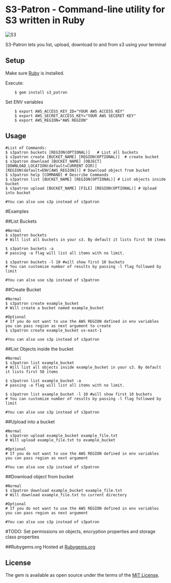 # S3-Patron - Command-line utility for S3 written in Ruby
![S3](https://cdn.foliovision.com/images/edd/2016/05/amazon-s3-icon1.png)

S3-Patron lets you list, upload, download to and from s3 using your terminal


## Setup
Make sure [Ruby](https://www.ruby-lang.org/en/documentation/installation/) is installed.

Execute:
```
    $ gem install s3_patron
```

Set ENV variables

```
    $ export AWS_ACCESS_KEY_ID="YOUR AWS ACCESS KEY"
    $ export AWS_SECRET_ACCESS_KEY="YOUR AWS SECERET KEY"
    $ export AWS_REGION="AWS REGION"
```

## Usage

```shell
#List of Commands:
$ s3patron buckets [REGION(OPTIONAL)]   # List all buckets
$ s3patron create [BUCKET_NAME] [REGION(OPTIONAL)]  # create bucket
$ s3patron download [BUCKET_NAME] [OBJECT] [DOWNLOAD_LOCATION(default=CURRENT DIR)] [REGION(default=ENV[AWS_REGION])] # Download object from bucket
$ s3patron help [COMMAND] # Describe Commands
$ s3patron list [BUCKET_NAME] [REGION(OPTIONAL)] # List objects inside bucket
$ s3patron upload [BUCKET_NAME] [FILE] [REGION(OPTIONAL)] # Upload into bucket

#You can also use s3p instead of s3patron
```

#Examples

##List Buckets

```shell
#Normal
$ s3patron buckets
# Will list all buckets in your s3. By default it lists first 50 items

$ s3patron buckets -a
# passing -a flag will list all items with no limit.

$ s3patron buckets -l 10 #will show first 10 buckets
# You can customize number of results by passing -l flag followed by limit

#You can also use s3p instead of s3patron
```

##Create Bucket

```shell
#Normal
$ s3patron create example_bucket
# Will create a bucket named example_bucket

#Optional
# If you do not want to use the AWS REGION defined in env variables you can pass region as next argument to create
$ s3patron create example_bucket us-east-1

#You can also use s3p instead of s3patron
```

##List Objects inside the bucket

```shell
#Normal
$ s3patron list example_bucket
# Will list all objects inside example_bucket in your s3. By default it lists first 50 items

$ s3patron list example_bucket -a
# passing -a flag will list all items with no limit.

$ s3patron list example_bucket -l 10 #will show first 10 buckets
# You can customize number of results by passing -l flag followed by limit

#You can also use s3p instead of s3patron
```

##Upload into a bucket
```shell
#Normal
$ s3patron upload example_bucket example_file.txt
# Will upload example_file.txt to example_bucket

#Optional
# If you do not want to use the AWS REGION defined in env variables you can pass region as next argument

#You can also use s3p instead of s3patron
```

##Download object from bucket
```shell
#Normal
$ s3patron download example_bucket example_file.txt
# Will download example_file.txt to current directory

#Optional
# If you do not want to use the AWS REGION defined in env variables you can pass region as next argument

#You can also use s3p instead of s3patron
```

#TODO: Set permissions on objects, encryption properties and storage class properties

##Rubygems.org
Hosted at [Rubygems.org](https://rubygems.org/gems/s3_patron)

## License

The gem is available as open source under the terms of the [MIT License](http://opensource.org/licenses/MIT).
